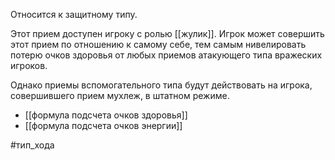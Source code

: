Относится к защитному типу.

Этот прием доступен игроку с ролью [[жулик]]. Игрок может совершить этот прием по отношению к самому себе, тем самым нивелировать потерю очков здоровья от любых приемов атакующего типа вражеских игроков.

Однако  приемы вспомогательного типа будут действовать на игрока, совершившего прием мухлеж, в штатном режиме.

- [[формула подсчета очков здоровья]]
- [[формула подсчета очков энергии]]

#тип_хода